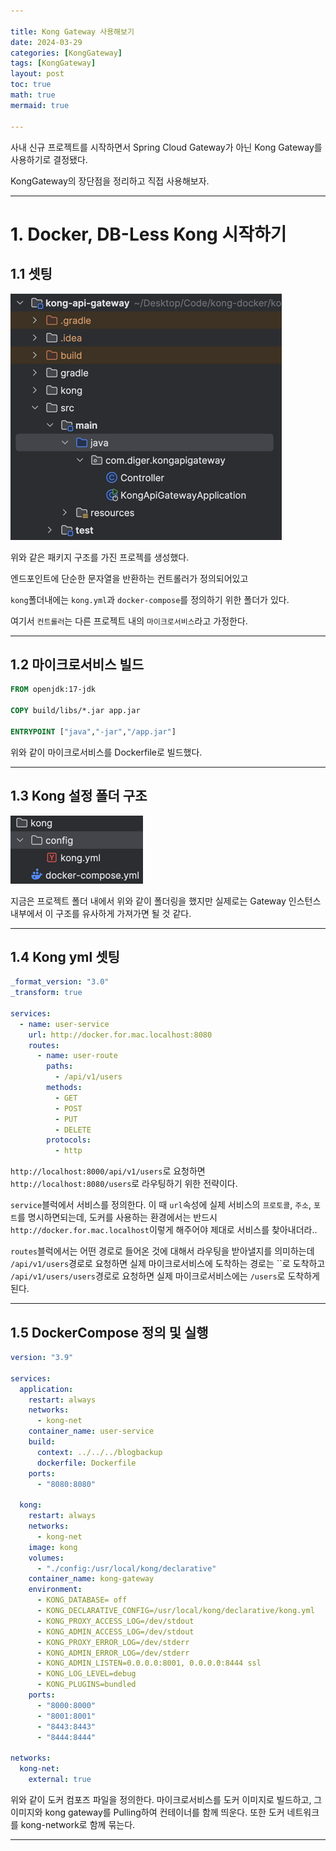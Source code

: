 ```yaml
---

title: Kong Gateway 사용해보기
date: 2024-03-29
categories: [KongGateway]
tags: [KongGateway]
layout: post
toc: true
math: true
mermaid: true

---
```


사내 신규 프로젝트를 시작하면서 Spring Cloud Gateway가 아닌 Kong Gateway를 사용하기로 결정됐다.

KongGateway의 장단점을 정리하고 직접 사용해보자.

---

# 1. Docker, DB-Less Kong 시작하기

## 1.1 셋팅

![](https://github.com/K-Diger/K-Diger.github.io/blob/main/images/Konggateway/folders.png?raw=true)

위와 같은 패키지 구조를 가진 프로젝를 생성했다.

엔드포인트에 단순한 문자열을 반환하는 컨트롤러가 정의되어있고

`kong`폴더내에는 `kong.yml`과 `docker-compose`를 정의하기 위한 폴더가 있다.

여기서 `컨트롤러`는 다른 프로젝트 내의 `마이크로서비스`라고 가정한다.

---

## 1.2 마이크로서비스 빌드

```dockerfile
FROM openjdk:17-jdk

COPY build/libs/*.jar app.jar

ENTRYPOINT ["java","-jar","/app.jar"]
```

위와 같이 마이크로서비스를 Dockerfile로 빌드했다.

---

## 1.3 Kong 설정 폴더 구조

![img.png](https://github.com/K-Diger/K-Diger.github.io/blob/main/images/Konggateway/kongfolder.png?raw=true)

지금은 프로젝트 폴더 내에서 위와 같이 폴더링을 했지만 실제로는 Gateway 인스턴스 내부에서 이 구조를 유사하게 가져가면 될 것 같다.

---

## 1.4 Kong yml 셋팅

```yaml
_format_version: "3.0"
_transform: true

services:
  - name: user-service
    url: http://docker.for.mac.localhost:8080
    routes:
      - name: user-route
        paths:
          - /api/v1/users
        methods:
          - GET
          - POST
          - PUT
          - DELETE
        protocols:
          - http
```

`http://localhost:8000/api/v1/users`로 요청하면 `http://localhost:8080/users`로 라우팅하기 위한 전략이다.


`service`블럭에서 서비스를 정의한다. 이 때 `url`속성에 실제 서비스의 `프로토콜`, `주소`, `포트`를 명시하면되는데, 도커를 사용하는 환경에서는 반드시 `http://docker.for.mac.localhost`이렇게 해주어야 제대로 서비스를 찾아내더라..

`routes`블럭에서는 어떤 경로로 들어온 것에 대해서 라우팅을 받아낼지를 의미하는데 `/api/v1/users`경로로 요청하면 실제 마이크로서비스에 도착하는 경로는 ``로 도착하고 `/api/v1/users/users`경로로 요청하면 실제 마이크로서비스에는 `/users`로 도착하게된다.

---

## 1.5 DockerCompose 정의 및 실행

```yaml
version: "3.9"

services:
  application:
    restart: always
    networks:
      - kong-net
    container_name: user-service
    build:
      context: ../../../blogbackup
      dockerfile: Dockerfile
    ports:
      - "8080:8080"

  kong:
    restart: always
    networks:
      - kong-net
    image: kong
    volumes:
      - "./config:/usr/local/kong/declarative"
    container_name: kong-gateway
    environment:
      - KONG_DATABASE= off
      - KONG_DECLARATIVE_CONFIG=/usr/local/kong/declarative/kong.yml
      - KONG_PROXY_ACCESS_LOG=/dev/stdout
      - KONG_ADMIN_ACCESS_LOG=/dev/stdout
      - KONG_PROXY_ERROR_LOG=/dev/stderr
      - KONG_ADMIN_ERROR_LOG=/dev/stderr
      - KONG_ADMIN_LISTEN=0.0.0.0:8001, 0.0.0.0:8444 ssl
      - KONG_LOG_LEVEL=debug
      - KONG_PLUGINS=bundled
    ports:
      - "8000:8000"
      - "8001:8001"
      - "8443:8443"
      - "8444:8444"

networks:
  kong-net:
    external: true
```

위와 같이 도커 컴포즈 파일을 정의한다. 마이크로서비스를 도커 이미지로 빌드하고, 그 이미지와 kong gateway를 Pulling하여 컨테이너를 함께 띄운다. 또한 도커 네트워크를 kong-network로 함께 묶는다.

---

